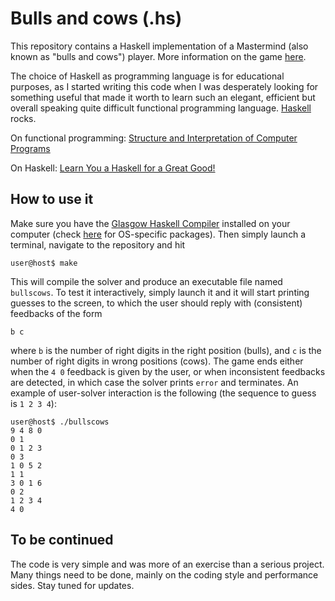 # Bulls and cows (.hs)
This repository contains a Haskell implementation of a Mastermind (also known as "bulls and cows") player.
More information on the game [here](http://en.wikipedia.org/wiki/Bulls_and_cows).

The choice of Haskell as programming language is for educational purposes, as I started writing this code
when I was desperately looking for something useful that made it worth to learn such an elegant, efficient but
overall speaking quite difficult functional programming language. [Haskell](https://www.haskell.org/) rocks.

On functional programming: [Structure and Interpretation of Computer Programs](https://mitpress.mit.edu/sicp/)

On Haskell: [Learn You a Haskell for a Great Good!](http://learnyouahaskell.com/)


## How to use it
Make sure you have the [Glasgow Haskell Compiler](https://www.haskell.org/ghc/) installed on your computer
(check [here](https://www.haskell.org/ghc/distribution_packages) for OS-specific packages).
Then simply launch a terminal, navigate to the repository and hit
```
user@host$ make
```
This will compile the solver and produce an executable file named `bullscows`. To test it interactively,
simply launch it and it will start printing guesses to the screen, to which the user should reply with
(consistent) feedbacks of the form
```
b c
```
where `b` is the number of right digits in the right position (bulls), and `c` is the number of right digits
in wrong positions (cows). The game ends either when the `4 0` feedback is given by the user, or when inconsistent
feedbacks are detected, in which case the solver prints `error` and terminates. An example of user-solver
interaction is the following (the sequence to guess is `1 2 3 4`):
```
user@host$ ./bullscows 
9 4 8 0
0 1
0 1 2 3
0 3
1 0 5 2
1 1
3 0 1 6
0 2
1 2 3 4
4 0
```

## To be continued
The code is very simple and was more of an exercise than a serious project. Many things need to be done, mainly
on the coding style and performance sides. Stay tuned for updates.
